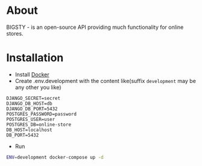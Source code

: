 # About

BIGSTY - is an open-source API providing much functionality for online stores.

# Installation

- Install [Docker](https://docs.docker.com/engine/installation/)
- Create .env.development with the content like(suffix `development` may be any other you like)

```
DJANGO_SECRET=secret
DJANGO_DB_HOST=db
DJANGO_DB_PORT=5432
POSTGRES_PASSWORD=password
POSTGRES_USER=user
POSTGRES_DB=online-store
DB_HOST=localhost
DB_PORT=5432
```

- Run

```sh
ENV=development docker-compose up -d
```
